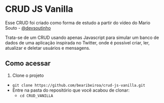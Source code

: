 # CRUD JS Vanilla

Esse CRUD foi criado como forma de estudo a partir do vídeo do Mario Souto - [@devsoutinho](https://www.youtube.com/watch?v=5I4W0Mtcfqo&t=34s)

Trata-se de um CRUD usando apenas Javascript para simular um banco de dados de uma aplicação inspirada no Twitter, onde é possível criar, ler, atualizar e deletar usuários e mensagens.

## Como acessar

1. Clone o projeto
* `git clone https://github.com/bearibeiroa/crud-js-vanilla.git`
* Entre na pasta do repositório que você acabou de clonar:
  * `cd CRUD_VANILLA`

